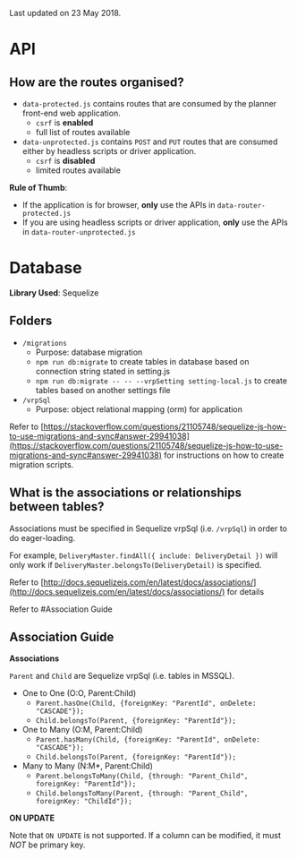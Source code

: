Last updated on 23 May 2018.

# API

## How are the routes organised?

* `data-protected.js` contains routes that are consumed by the planner front-end web application.
    - `csrf` is **enabled**
    - full list of routes available
* `data-unprotected.js` contains `POST` and `PUT` routes that are consumed either by headless scripts or driver application.
    - `csrf` is **disabled**
    - limited routes available

**Rule of Thumb**:

* If the application is for browser, **only** use the APIs in `data-router-protected.js`
* If you are using headless scripts or driver application, **only** use the APIs in `data-router-unprotected.js`

# Database

**Library Used**: Sequelize

## Folders

* `/migrations`
    - Purpose: database migration
    - `npm run db:migrate` to create tables in database based on connection string stated in setting.js
    - `npm run db:migrate -- -- --vrpSetting setting-local.js` to create tables based on another settings file
* `/vrpSql`
    - Purpose: object relational mapping (orm) for application

Refer to [https://stackoverflow.com/questions/21105748/sequelize-js-how-to-use-migrations-and-sync#answer-29941038](https://stackoverflow.com/questions/21105748/sequelize-js-how-to-use-migrations-and-sync#answer-29941038) for instructions on how to create migration scripts.

## What is the associations or relationships between tables?

Associations must be specified in Sequelize vrpSql (i.e. `/vrpSql`) in order to do eager-loading.

For example, `DeliveryMaster.findAll({ include: DeliveryDetail })` will only work if `DeliveryMaster.belongsTo(DeliveryDetail)` is specified.

Refer to [http://docs.sequelizejs.com/en/latest/docs/associations/](http://docs.sequelizejs.com/en/latest/docs/associations/) for details

Refer to #Association Guide

## Association Guide

**Associations**

`Parent` and `Child` are Sequelize vrpSql (i.e. tables in MSSQL).

* One to One (O:O, Parent:Child)
    * `Parent.hasOne(Child, {foreignKey: "ParentId", onDelete: "CASCADE"});`
    * `Child.belongsTo(Parent, {foreignKey: "ParentId"});`
* One to Many (O:M, Parent:Child)
    * `Parent.hasMany(Child, {foreignKey: "ParentId", onDelete: "CASCADE"});`
    * `Child.belongsTo(Parent, {foreignKey: "ParentId"});`
* Many to Many (N:M*, Parent:Child)
    * `Parent.belongsToMany(Child, {through: "Parent_Child", foreignKey: "ParentId"});`
    * `Child.belongsToMany(Parent, {through: "Parent_Child", foreignKey: "ChildId"});`

**ON UPDATE**

Note that `ON UPDATE` is not supported. If a column can be modified, it must _NOT_ be primary key.